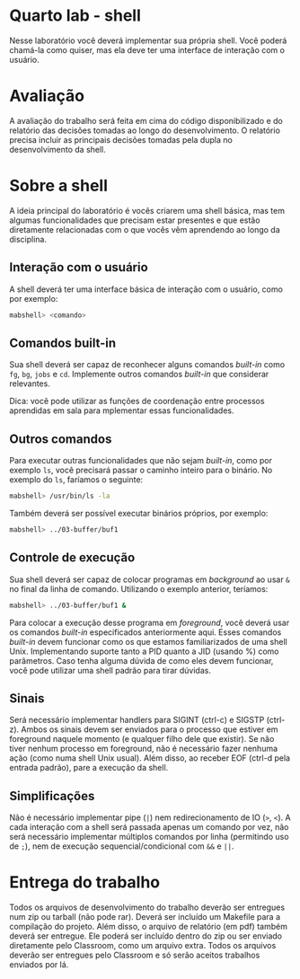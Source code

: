 # Quarto lab - shell
Nesse laboratório você deverá implementar sua própria shell. Você poderá chamá-la como quiser, mas ela deve ter uma interface de interação com o usuário.

# Avaliação
A avaliação do trabalho será feita em cima do código disponibilizado e do relatório das decisões tomadas ao longo do desenvolvimento. O relatório precisa incluir as principais decisões tomadas pela dupla no desenvolvimento da shell.

# Sobre a shell
A ideia principal do laboratório é vocês criarem uma shell básica, mas tem algumas funcionalidades que precisam estar presentes e que estão diretamente relacionadas com o que vocês vêm aprendendo ao longo da disciplina.

## Interação com o usuário
A shell deverá ter uma interface básica de interação com o usuário, como por exemplo:
```bash
mabshell> <comando>
```

## Comandos built-in
Sua shell deverá ser capaz de reconhecer alguns comandos *built-in* como `fg`, `bg`, `jobs` e `cd`.
Implemente outros comandos *built-in* que considerar relevantes.

Dica: você pode utilizar as funções de coordenação entre processos aprendidas em sala para mplementar essas funcionalidades.

## Outros comandos
Para executar outras funcionalidades que não sejam *built-in*, como por exemplo `ls`, você precisará passar o caminho inteiro para o binário.
No exemplo do `ls`, faríamos o seguinte:
```bash
mabshell> /usr/bin/ls -la
```

Também deverá ser possível executar binários próprios, por exemplo:
```bash
mabshell> ../03-buffer/buf1
```

## Controle de execução
Sua shell deverá ser capaz de colocar programas em *background* ao usar `&` no final da linha de comando. Utilizando o exemplo anterior, teríamos:
```bash
mabshell> ../03-buffer/buf1 &
```

Para colocar a execução desse programa em *foreground*, você deverá usar os comandos *built-in* especificados anteriormente aqui.
Esses comandos *built-in* devem funcionar como os que estamos familiarizados de uma shell Unix. Implementando suporte tanto a PID quanto a JID (usando %) como parâmetros.
Caso tenha alguma dúvida de como eles devem funcionar, você pode utilizar uma shell padrão para tirar dúvidas.

## Sinais
Será necessário implementar handlers para SIGINT (ctrl-c) e SIGSTP (ctrl-z). Ambos os sinais devem ser enviados para o processo que estiver em foreground naquele momento (e qualquer filho dele que existir). Se não tiver nenhum processo em foreground, não é necessário fazer nenhuma ação (como numa shell Unix usual).
Além disso, ao receber EOF (ctrl-d pela entrada padrão), pare a execução da shell.

## Simplificações
Não é necessário implementar pipe (`|`) nem redirecionamento de IO (`>`, `<`). A cada interação com a shell será passada apenas um comando por vez, não será necessário implementar múltiplos comandos por linha (permitindo uso de `;`), nem de execução sequencial/condicional com `&&` e `||`.

# Entrega do trabalho
Todos os arquivos de desenvolvimento do trabalho deverão ser entregues num zip ou tarball (não pode rar). Deverá ser incluído um Makefile para a compilação do projeto. Além disso, o arquivo de relatório (em pdf) também deverá ser entregue. Ele poderá ser incluído dentro do zip ou ser enviado diretamente pelo Classroom, como um arquivo extra.
Todos os arquivos deverão ser entregues pelo Classroom e só serão aceitos trabalhos enviados por lá.
